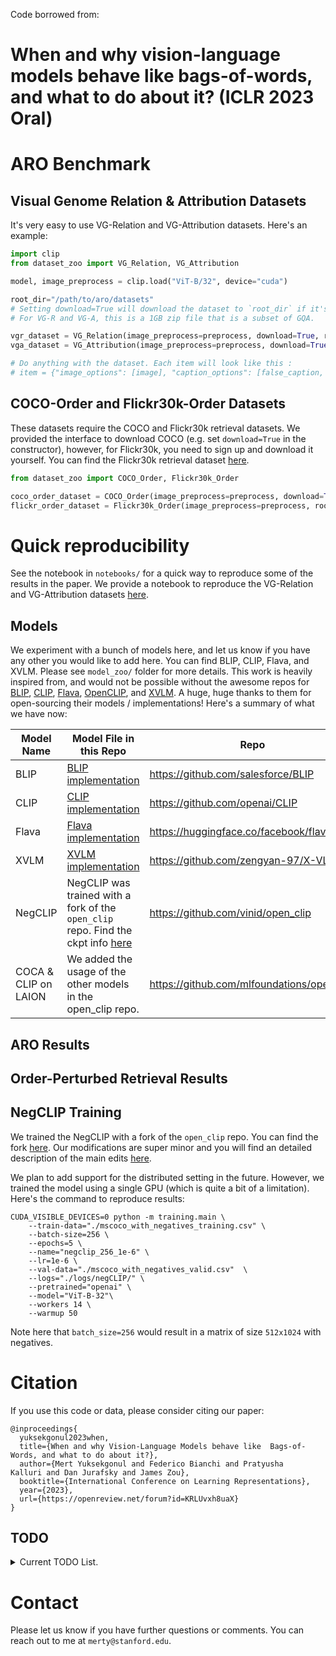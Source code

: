Code borrowed from: 

# When and why vision-language models behave like bags-of-words, and what to do about it? (ICLR 2023 Oral)

# ARO Benchmark
## Visual Genome Relation & Attribution Datasets
It's very easy to use VG-Relation and VG-Attribution datasets. Here's an example:
```python
import clip
from dataset_zoo import VG_Relation, VG_Attribution

model, image_preprocess = clip.load("ViT-B/32", device="cuda")

root_dir="/path/to/aro/datasets"
# Setting download=True will download the dataset to `root_dir` if it's not already there. 
# For VG-R and VG-A, this is a 1GB zip file that is a subset of GQA.

vgr_dataset = VG_Relation(image_preprocess=preprocess, download=True, root_dir=root_dir)
vga_dataset = VG_Attribution(image_preprocess=preprocess, download=True, root_dir=root_dir)

# Do anything with the dataset. Each item will look like this : 
# item = {"image_options": [image], "caption_options": [false_caption, true_caption]}
```

## COCO-Order and Flickr30k-Order Datasets
These datasets require the COCO and Flickr30k retrieval datasets. We provided the interface to download COCO (e.g. set `download=True` in the constructor), however, for Flickr30k, you need to sign up and download it yourself. You can find the Flickr30k retrieval dataset [here](https://forms.illinois.edu/sec/229675).

```python
from dataset_zoo import COCO_Order, Flickr30k_Order

coco_order_dataset = COCO_Order(image_preprocess=preprocess, download=True, root_dir=root_dir) 
flickr_order_dataset = Flickr30k_Order(image_preprocess=preprocess, root_dir=root_dir)
```


# Quick reproducibility
See the notebook in `notebooks/` for a quick way to reproduce some of the results in the paper. We provide a notebook to reproduce the VG-Relation and VG-Attribution datasets [here](notebooks/Replicate%20ARO!%20VG-Relation%2C%20VG-Attribution.ipynb).

## Models
We experiment with a bunch of models here, and let us know if you have any other you would like to add here. You can find BLIP, CLIP, Flava, and XVLM. Please see `model_zoo/` folder for more details. This work is heavily inspired from, and would not be possible without the awesome repos for [BLIP](https://github.com/salesforce/BLIP), [CLIP](https://github.com/openai/CLIP), [Flava](https://huggingface.co/docs/transformers/model_doc/flava), [OpenCLIP](https://github.com/mlfoundations/open_clip), and [XVLM](https://github.com/zengyan-97/X-VLM). A huge, huge thanks to them for open-sourcing their models / implementations! Here's a summary of what we have now: 

Model Name | Model File in this Repo | Repo |
--- | --- | --- |
BLIP | [BLIP implementation](model_zoo/blip_models.py) | https://github.com/salesforce/BLIP |
CLIP | [CLIP implementation](model_zoo/clip_models.py) | https://github.com/openai/CLIP |
Flava | [Flava implementation](model_zoo/flava.py) | https://huggingface.co/facebook/flava-full |
XVLM | [XVLM implementation](model_zoo/xvlm_models.py) | https://github.com/zengyan-97/X-VLM |
NegCLIP | NegCLIP was trained with a fork of the `open_clip` repo. Find the ckpt info [here](model_zoo/__init__.py#L66)| https://github.com/vinid/open_clip |
COCA & CLIP on LAION | We added the usage of the other models in the open_clip repo.| https://github.com/mlfoundations/open_clip |


## ARO Results


## Order-Perturbed Retrieval Results


## NegCLIP Training
We trained the NegCLIP with a fork of the `open_clip` repo. You can find the fork [here](https://github.com/vinid/open_clip). Our modifications are super minor and you will find an detailed description of the main edits [here](https://github.com/vinid/neg_clip#negclip-implementation).

We plan to add support for the distributed setting in the future. However, we trained the model using a single GPU (which is quite a bit of a limitation). Here's the command to reproduce results:
```base
CUDA_VISIBLE_DEVICES=0 python -m training.main \
    --train-data="./mscoco_with_negatives_training.csv" \
    --batch-size=256 \
    --epochs=5 \
    --name="negclip_256_1e-6" \
    --lr=1e-6 \
    --val-data="./mscoco_with_negatives_valid.csv"  \
    --logs="./logs/negCLIP/" \
    --pretrained="openai" \
    --model="ViT-B-32"\
    --workers 14 \
    --warmup 50
```
Note here that `batch_size=256` would result in a matrix of size `512x1024` with negatives.


# Citation
If you use this code or data, please consider citing our paper:

```
@inproceedings{
  yuksekgonul2023when,
  title={When and why Vision-Language Models behave like  Bags-of-Words, and what to do about it?},
  author={Mert Yuksekgonul and Federico Bianchi and Pratyusha   Kalluri and Dan Jurafsky and James Zou},
  booktitle={International Conference on Learning Representations},
  year={2023},
  url={https://openreview.net/forum?id=KRLUvxh8uaX}
}
```


## TODO
<details>
<summary> Current TODO List.</summary>

| Name | Description | Status |
| --- | --- | --- |
| Add support for distributed training | We trained NegCLIP with a single GPU, and we plan to add support for distributed training in the future. | :white_check_mark: |
| Add negative generation | How to generate negatives for negclip. This could also be on the forked repo. | :white_check_mark: |

</details>

# Contact 
Please let us know if you have further questions or comments. You can reach out to me at `merty@stanford.edu`. 
